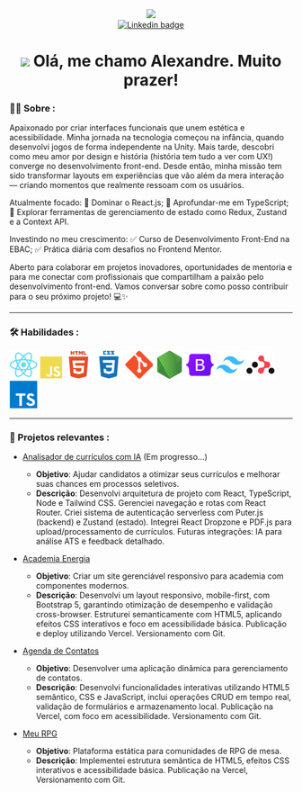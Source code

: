<div id="header" align="center">
  <img src="https://media.giphy.com/media/f6hnhHkks8bk4jwjh3/giphy.gif" width="150px">
  <div id="badges" align="center">
    <a href="https://www.linkedin.com/in/alexandre-mir" target="_blank"><img src="https://img.shields.io/badge/LinkedIn-blue?logo=linkedin&logoColor=white&style=for-the-badge&color=0072b1" alt="Linkedin badge"></a>
  </div>
</div>

<h1 align="center">
  <img src="https://media.giphy.com/media/hvRJCLFzcasrR4ia7z/giphy.gif" width=50px>
  Olá, me chamo Alexandre. Muito prazer!
</h1>


### :man_technologist: Sobre :
Apaixonado por criar interfaces funcionais que unem estética e acessibilidade. Minha jornada na tecnologia começou na infância, quando desenvolvi jogos de forma independente na Unity. Mais tarde, descobri como meu amor por design e história (história tem tudo a ver com UX!) converge no desenvolvimento front-end. Desde então, minha missão tem sido transformar layouts em experiências que vão além da mera interação — criando momentos que realmente ressoam com os usuários.

Atualmente focado:
💠 Dominar o React.js;
💠 Aprofundar-me em TypeScript;
💠 Explorar ferramentas de gerenciamento de estado como Redux, Zustand e a Context API.

Investindo no meu crescimento:
✅ Curso de Desenvolvimento Front-End na EBAC;
✅ Prática diária com desafios no Frontend Mentor.

Aberto para colaborar em projetos inovadores, oportunidades de mentoria e para me conectar com profissionais que compartilham a paixão pelo desenvolvimento front-end. Vamos conversar sobre como posso contribuir para o seu próximo projeto! 💻✨

---

### :hammer_and_wrench: Habilidades : 
<div>
  <img src="https://github.com/devicons/devicon/blob/master/icons/react/react-original.svg" alt="react" height="50px">
  <img src="https://github.com/devicons/devicon/blob/master/icons/javascript/javascript-plain.svg" alt="javascript" height="40px">
  <img src="https://github.com/devicons/devicon/blob/master/icons/html5/html5-plain-wordmark.svg" alt="html" height="50px">
  <img src="https://github.com/devicons/devicon/blob/master/icons/css3/css3-plain-wordmark.svg" alt="css" height="50px">
  <img src="https://github.com/devicons/devicon/blob/master/icons/git/git-original.svg" alt="git" height="50px">
  <img src="https://github.com/devicons/devicon/blob/master/icons/nodejs/nodejs-original.svg" alt="nodejs" height="50px">
  <img src="https://github.com/devicons/devicon/blob/master/icons/bootstrap/bootstrap-original.svg" alt="bootstrap" height="50px">
  <img src="https://github.com/devicons/devicon/blob/master/icons/tailwindcss/tailwindcss-original.svg" alt="tailwindcss" height="50px">
  <img src="https://github.com/devicons/devicon/blob/master/icons/reactrouter/reactrouter-original.svg" alt="react router" height="50px">
  <img src="https://github.com/devicons/devicon/blob/master/icons/typescript/typescript-original.svg" alt="typescript" height="50px">  
  </div>

---

### :pencil: Projetos relevantes : 
- [Analisador de currículos com IA](https://github.com/Alexandre-Mir/analisador-de-curriculos-com-IA) (Em progresso...)
  - **Objetivo**: Ajudar candidatos a otimizar seus currículos e melhorar suas chances em processos seletivos.
  - **Descrição**: Desenvolvi arquitetura de projeto com React, TypeScript, Node e Tailwind CSS. Gerenciei navegação e rotas com React Router. Criei sistema de autenticação serverless com Puter.js (backend) e Zustand (estado). Integrei React Dropzone e PDF.js para upload/processamento de currículos. Futuras integrações: IA para análise ATS e feedback detalhado.

- [Academia Energia](https://github.com/Alexandre-Mir/projeto_bootstrap)
  - **Objetivo**: Criar um site gerenciável responsivo para academia com componentes modernos.
  - **Descrição**: Desenvolvi um layout responsivo, mobile-first, com Bootstrap 5, garantindo otimização de desempenho e validação cross-browser. Estruturei semanticamente com HTML5, aplicando efeitos CSS interativos e foco em acessibilidade básica. Publicação e deploy utilizando Vercel. Versionamento com Git.
- [Agenda de Contatos](https://github.com/Alexandre-Mir/agenda-de-contatos)
  - **Objetivo**: Desenvolver uma aplicação dinâmica para gerenciamento de contatos.
  - **Descrição**: Desenvolvi funcionalidades interativas utilizando HTML5 semântico, CSS e JavaScript, inclui operações CRUD em tempo real, validação de formulários e armazenamento local. Publicação na Vercel, com foco em acessibilidade. Versionamento com Git.
- [Meu RPG](https://github.com/Alexandre-Mir/MeuRPG)
  - **Objetivo**: Plataforma estática para comunidades de RPG de mesa.
  - **Descrição**: Implementei estrutura semântica de HTML5, efeitos CSS interativos e acessibilidade básica. Publicação na Vercel, Versionamento com Git.
